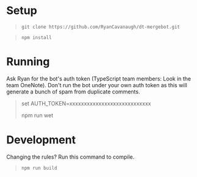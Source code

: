 # Setup

  > `git clone https://github.com/RyanCavanaugh/dt-mergebot.git`

  > `npm install`

# Running

Ask Ryan for the bot's auth token (TypeScript team members: Look in the team OneNote).
Don't run the bot under your own auth token as this will generate a bunch of spam from duplicate comments.

 > set AUTH_TOKEN=xxxxxxxxxxxxxxxxxxxxxxxxxxxx
 > 
 > npm run wet

# Development

Changing the rules? Run this command to compile.

 > `npm run build`
